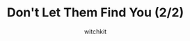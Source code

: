 ---
media: "images/rounds/war/dont_let_them_find_you_2.png"
media_type: image
title: Don't Let Them Find You (2/2)
author: [witchkit]
desc: The Syndicate? Stealth? What are you on about?
---